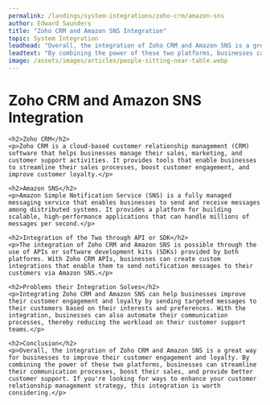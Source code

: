 ```yaml
---
permalink: /landings/system-integrations/zoho-crm/amazon-sns
author: Edward Saunders
title: "Zoho CRM and Amazon SNS Integration"
topic: System Integration
leadhead: "Overall, the integration of Zoho CRM and Amazon SNS is a great way for businesses to improve their customer engagement and loyalty"
leadtext: "By combining the power of these two platforms, businesses can streamline their communication processes, boost their sales, and provide better customer support. If you're looking for ways to enhance your customer relationship management strategy, this integration is worth considering."
image: /assets/images/articles/people-sitting-near-table.webp
---
```

<div class="arttext">    <h1>Zoho CRM and Amazon SNS Integration</h1>
    
    <h2>Zoho CRM</h2>
    <p>Zoho CRM is a cloud-based customer relationship management (CRM) software that helps businesses manage their sales, marketing, and customer support activities. It provides tools that enable businesses to streamline their sales processes, boost customer engagement, and improve customer loyalty.</p>
    
    <h2>Amazon SNS</h2>
    <p>Amazon Simple Notification Service (SNS) is a fully managed messaging service that enables businesses to send and receive messages among distributed systems. It provides a platform for building scalable, high-performance applications that can handle millions of messages per second.</p>
    
    <h2>Integration of the Two through API or SDK</h2>
    <p>The integration of Zoho CRM and Amazon SNS is possible through the use of APIs or software development kits (SDKs) provided by both platforms. With Zoho CRM APIs, businesses can create custom integrations that enable them to send notification messages to their customers via Amazon SNS.</p>
    
    <h2>Problems their Integration Solves</h2>
    <p>Integrating Zoho CRM and Amazon SNS can help businesses improve their customer engagement and loyalty by sending targeted messages to their customers based on their interests and preferences. With the integration, businesses can also automate their communication processes, thereby reducing the workload on their customer support teams.</p>
    
    <h2>Conclusion</h2>
    <p>Overall, the integration of Zoho CRM and Amazon SNS is a great way for businesses to improve their customer engagement and loyalty. By combining the power of these two platforms, businesses can streamline their communication processes, boost their sales, and provide better customer support. If you're looking for ways to enhance your customer relationship management strategy, this integration is worth considering.</p>
</div>